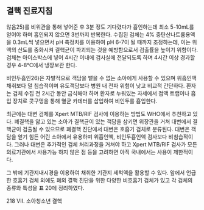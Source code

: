 ## 결핵 진료지침

않음25)를 비위관을 통해 넣어준 후 3분 정도 기다렸다가 흡인하는데 최소 5-10mL를 얻어야 하며 흡인되지 않으면 3번까지 반복한다. 수집된 검체는 4% 중탄산나트륨용액을 0.3mL씩 넣으면서 pH 측정치를 이용하여 pH 6-7이 될 때까지 조정하는데, 이는 위액의 산도를 중화시켜 결핵균이 파괴되는 것을 예방함으로서 검출률을 높이기 위함이다. 검체는 아이스박스에 넣어 4시간 이내에 검사실에 전달되도록 하며 4시간 이상 경과할 경우 4-8℃에서 냉장보관 한다.

비인두흡인26)은 자발적으로 객담을 뱉을 수 없는 소아에게 사용할 수 있으며 위흡인액 채취보다 덜 침습적이며 유도객담보다 병원 내 전파 위험이 낮고 비교적 간단하다. 환자는 검체 수집 전 2시간 동안 금식해야 하며 환자로 누워있는 자세에서 점액 트랩이나 흡입 장치로 콧구멍을 통해 멸균 카테터를 삽입하여 비인두를 흡입한다.

최근에는 대변 검체를 Xpert MTB/RIF 검사에 이용하는 방법도 WHO에서 추천하고 있다. 폐결핵을 앓고 있는 소아가 결핵균이 있는 객담을 삼키면 위장관을 거쳐 대변에서 결핵균이 검출될 수 있으므로 폐결핵 진단에서 대변은 호흡기 검체로 분류된다. 대변은 객담을 얻기 힘든 어린 소아에서 유용하며 위흡인액, 비인두흡인액 검사보다 비침습적이다. 그러나 대변은 추가적인 검체 처리과정을 거쳐야 하고 Xpert MTB/RIF 검사가 모든 의료기관에서 사용가능 하지 않은 점 등을 고려하면 아직 국내에서는 사용이 제한적이다.

그 밖에 기관지내시경을 이용하여 채취한 기관지 세척액을 활용할 수 있다. 앞에서 언급한 호흡기 검체 외에도 폐외 결핵 진단을 위한 다양한 비호흡기 검체가 있고 각 검체의 종류와 특성을 표 20에 정리하였다.

<PAGE>218 VII. 소아청소년 결핵